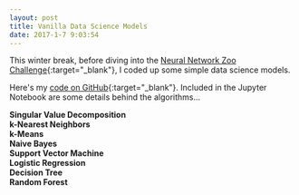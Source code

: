 ```yaml
---
layout: post
title: Vanilla Data Science Models
date: 2017-1-7 9:03:54
---
```


<style TYPE="text/css">
code.has-jax {font: inherit; font-size: 100%; background: inherit; border: inherit;}
</style>
<script type="text/x-mathjax-config">
MathJax.Hub.Config({
tex2jax: {
inlineMath: [['$','$'], ['\\(','\\)']],
skipTags: ['script', 'noscript', 'style', 'textarea', 'pre'] // removed 'code' entry
}
});
MathJax.Hub.Queue(function() {
var all = MathJax.Hub.getAllJax(), i;
for(i = 0; i < all.length; i += 1) {
all[i].SourceElement().parentNode.className += ' has-jax';
}
});
</script>
<script type="text/javascript" src="http://cdn.mathjax.org/mathjax/latest/MathJax.js?config=TeX-AMS-MML_HTMLorMML"></script>




This winter break, before diving into the [Neural Network Zoo Challenge](http://rileyedmunds.com/2017/01/08/zoo/){:target="_blank"}, I coded up some simple data science models. 

Here's my [code on GitHub](https://github.com/rileyedmunds/datascience){:target="_blank"}. Included in the Jupyter Notebook are some details behind the algorithms...
  
  
**Singular Value Decomposition**  
**k-Nearest Neighbors**  
**k-Means**        
**Naive Bayes**         
**Support Vector Machine**      
**Logistic Regression**     
**Decision Tree**   
**Random Forest**  

    

    
    
